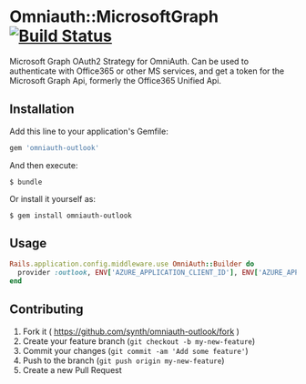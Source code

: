 # Omniauth::MicrosoftGraph [![Build Status](https://travis-ci.org/synth/omniauth-microsoft_graph.svg?branch=master)](https://travis-ci.org/synth/omniauth-microsoft_graph)

Microsoft Graph OAuth2 Strategy for OmniAuth.
Can be used to authenticate with Office365 or other MS services, and get a token for the Microsoft Graph Api, formerly the Office365 Unified Api.

## Installation

Add this line to your application's Gemfile:

```ruby
gem 'omniauth-outlook'
```

And then execute:

    $ bundle

Or install it yourself as:

    $ gem install omniauth-outlook

## Usage

```ruby
Rails.application.config.middleware.use OmniAuth::Builder do
  provider :outlook, ENV['AZURE_APPLICATION_CLIENT_ID'], ENV['AZURE_APPLICATION_CLIENT_SECRET']
end
```


## Contributing

1. Fork it ( https://github.com/synth/omniauth-outlook/fork )
2. Create your feature branch (`git checkout -b my-new-feature`)
3. Commit your changes (`git commit -am 'Add some feature'`)
4. Push to the branch (`git push origin my-new-feature`)
5. Create a new Pull Request
